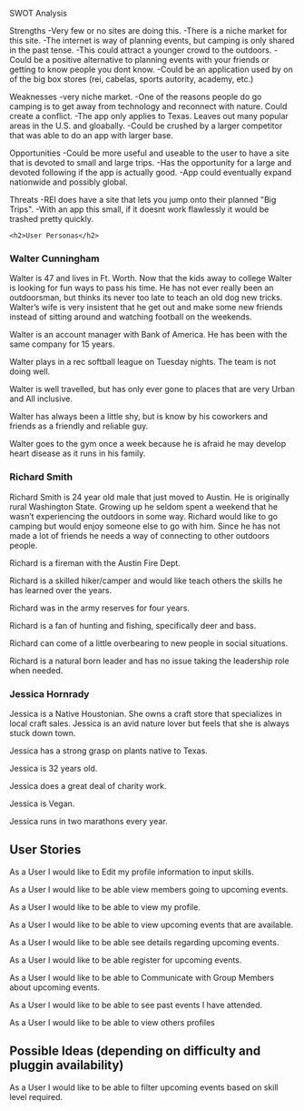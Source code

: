 SWOT Analysis

Strengths
    -Very few or no sites are doing this.
    -There is a niche market for this site.
    -The internet is way of planning events, but camping is only shared in the past tense.
    -This could attract a younger crowd to the outdoors.
    -Could be a positive alternative to planning events with your friends or getting to know people you dont know.
    -Could be an application used by on of the big box stores (rei, cabelas, sports autority, academy, etc.)

Weaknesses
    -very niche market.
    -One of the reasons people do go camping is to get away from technology and reconnect with nature. Could create a conflict. 
    -The app only applies to Texas. Leaves out many popular areas in the U.S. and gloabally.
    -Could be crushed by a larger competitor that was able to do an app with larger base.

Opportunities
    -Could be more useful and useable to the user to have a site that is devoted to small and large trips. 
    -Has the opportunity for a large and devoted following if the app is actually good.
    -App could eventually expand nationwide and possibly global.


Threats
    -REI does have a site that lets you jump onto their planned "Big Trips".
    -With an app this small, if it doesnt work flawlessly it would be trashed pretty quickly.
    

    <h2>User Personas</h2>

<h3>Walter Cunningham</h3>

<p>Walter is 47 and lives in Ft. Worth. Now that the kids away to college Walter is looking for fun ways to pass his time. He has not ever really been an outdoorsman, but thinks its never too late to teach an old dog new tricks. Walter’s wife is very insistent that he get out and make some new friends instead of sitting around and watching football on the weekends. </p>

<p>Walter is an account manager with Bank of America. He has been with the same company for 15 years.</p>

<p>Walter plays in a rec softball league on Tuesday nights. The team is not doing well.</p>

<p>Walter is well travelled, but has only ever gone to places that are very Urban and All inclusive.</p>

<p>Walter has always been a little shy, but is know by his coworkers and friends as a friendly and reliable guy.</p>

<p>Walter goes to the gym once a week because he is afraid he may develop heart disease as it runs in his family.</p>


<h3>Richard Smith</h3>

<p>Richard Smith is 24 year old male that just moved to Austin. He is originally rural Washington State. Growing up he seldom spent a weekend that he wasn’t   experiencing the outdoors in some way. Richard would like to go camping but would enjoy someone else to go with him. Since he has not made a lot of friends he needs a way of connecting to other outdoors people. </p>

<p>Richard is a fireman with the Austin Fire Dept.</p>

<p>Richard is a skilled hiker/camper and would like teach others the skills he has learned over the years.</p>

<p>Richard was in the army reserves for four years.</p>

<p>Richard is a fan of hunting and fishing, specifically deer and bass.</p>

<p>Richard can come of a little overbearing to new people in social situations.</p>

<p>Richard is a natural born leader and has no issue taking the leadership role when needed.</p>


<h3>Jessica Hornrady</h3>
<p>Jessica is a Native Houstonian. She owns a craft store that specializes in local craft sales. Jessica is an avid nature lover but feels that she is always stuck down town.</p>
<p>Jessica has a strong grasp on plants native to Texas.</p>
<p>Jessica is 32 years old.</p>
<p>Jessica does a great deal of charity work.</p>
<p>Jessica is Vegan.</p>
<p>Jessica runs in two marathons every year.</p>


<h2>User Stories</h2>

<p>As a User I would like to Edit my profile information to input skills.</p>

<p>As a User I would like to be able view members going to upcoming events.</p>

<p>As a User I would like to be able to view my profile.</p>

<p>As a User I would like to be able to view upcoming events that are available.</p>

<p>As a User I would like to be able see details regarding upcoming events.
</p>

<p>As a User I would like to be able register for upcoming events.</p>

<p>As a User I would like to be able to Communicate with Group Members about upcoming events.</p>

<p>As a User I would like to be able to see past events I have attended.</p>

<p>As a User I would like to be able to view others profiles</p>


<h2>Possible Ideas (depending on difficulty and pluggin availability)</h2>

<p>As a User I would like to be able to filter upcoming events based on skill level required.</p>











